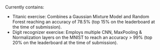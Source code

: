 Currently contains:
- Titanic exercise: Combines a Gaussian Mixture Model and Random Forest reaching an accuracy of 78.5% (top 15% on the leaderboard at the time of submission).
- Digit recognizer exercise: Employs multiple CNN, MaxPooling & Normalization layers on the MNIST to reach an accuracy > 99% (top 20% on the leaderboard at the time of submission).
